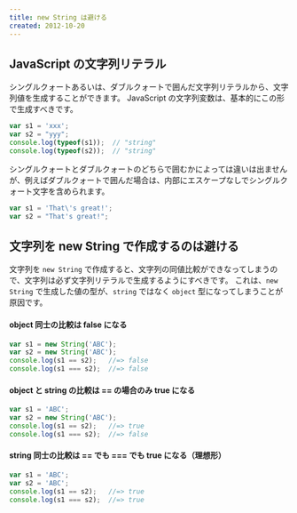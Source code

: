```yaml
---
title: new String は避ける
created: 2012-10-20
---
```


JavaScript の文字列リテラル
----

シングルクォートあるいは、ダブルクォートで囲んだ文字列リテラルから、文字列値を生成することができます。
JavaScript の文字列変数は、基本的にこの形で生成すべきです。

```javascript
var s1 = 'xxx';
var s2 = "yyy";
console.log(typeof(s1));  // "string"
console.log(typeof(s2));  // "string"
```

シングルクォートとダブルクォートのどちらで囲むかによっては違いは出ませんが、例えばダブルクォートで囲んだ場合は、内部にエスケープなしでシングルクォート文字を含められます。

```javascript
var s1 = 'That\'s great!';
var s2 = "That's great!";
```

文字列を new String で作成するのは避ける
----

文字列を `new String` で作成すると、文字列の同値比較ができなってしまうので、文字列は必ず文字列リテラルで生成するようにすべきです。
これは、`new String` で生成した値の型が、`string` ではなく `object` 型になってしまうことが原因です。

#### object 同士の比較は false になる

```javascript
var s1 = new String('ABC');
var s2 = new String('ABC');
console.log(s1 == s2);   //=> false
console.log(s1 === s2);  //=> false
```

#### object と string の比較は == の場合のみ true になる

```javascript
var s1 = 'ABC';
var s2 = new String('ABC');
console.log(s1 == s2);   //=> true
console.log(s1 === s2);  //=> false
```

#### string 同士の比較は == でも === でも true になる（理想形）

```javascript
var s1 = 'ABC';
var s2 = 'ABC';
console.log(s1 == s2);   //=> true
console.log(s1 === s2);  //=> true
```

